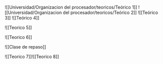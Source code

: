 ![[Universidad/Organizacion del procesador/teoricos/Teórico 1]]
![[Universidad/Organizacion del procesador/teoricos/Teórico 2]]
![[Teórico 3]]
![[Teórico 4]]

![[Teorico 5]]


![[Teorico 6]]















![[Clase de repaso]]

![[Teorico 7]]![[Teorico 8]]